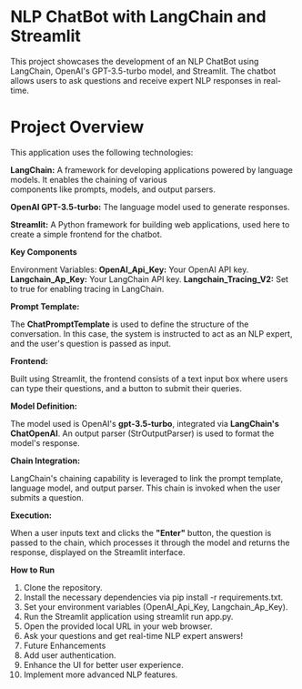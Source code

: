 # NLP ChatBot with LangChain and Streamlit
This project showcases the development of an NLP ChatBot using LangChain, OpenAI's GPT-3.5-turbo model, and Streamlit. The chatbot allows users to ask questions and receive expert NLP responses in real-time.

# Project Overview

This application uses the following technologies:

**LangChain:** A framework for developing applications powered by language models. It enables the chaining of various     
               components like prompts, models, and output parsers.
               
**OpenAI GPT-3.5-turbo:** The language model used to generate responses.

**Streamlit:** A Python framework for building web applications, used here to create a simple frontend for the chatbot.

**Key Components**

Environment Variables:
**OpenAI_Api_Key:** Your OpenAI API key.
**Langchain_Ap_Key:** Your LangChain API key.
**Langchain_Tracing_V2:** Set to true for enabling tracing in LangChain.


**Prompt Template:**

The **ChatPromptTemplate** is used to define the structure of the conversation. In this case, the system is instructed to act as an NLP expert, and the user's question is passed as input.

**Frontend:**

Built using Streamlit, the frontend consists of a text input box where users can type their questions, and a button to submit their queries.

**Model Definition:**

The model used is OpenAI's **gpt-3.5-turbo**, integrated via **LangChain's ChatOpenAI**.
An output parser (StrOutputParser) is used to format the model's response.

**Chain Integration:**

LangChain's chaining capability is leveraged to link the prompt template, language model, and output parser. This chain is invoked when the user submits a question.

**Execution:**

When a user inputs text and clicks the **"Enter"** button, the question is passed to the chain, which processes it through the model and returns the response, displayed on the Streamlit interface.

**How to Run**

1. Clone the repository.
2. Install the necessary dependencies via pip install -r requirements.txt.
3. Set your environment variables (OpenAI_Api_Key, Langchain_Ap_Key).
4. Run the Streamlit application using streamlit run app.py.
5. Open the provided local URL in your web browser.
6. Ask your questions and get real-time NLP expert answers!
7. Future Enhancements
8. Add user authentication.
9. Enhance the UI for better user experience.
10. Implement more advanced NLP features.


